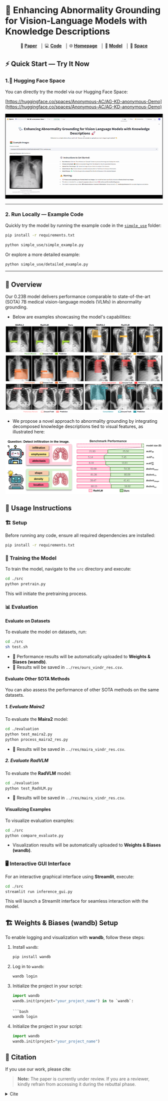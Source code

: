 
# 🚀 Enhancing Abnormality Grounding for Vision-Language Models with Knowledge Descriptions

<p align="center">
   📄 <strong><a href="https://arxiv.org/pdf/2503.03278">Paper</a></strong> &nbsp;&nbsp;│
   💻 <strong><a href="https://github.com/LijunRio/AG-KD">Code</a></strong> &nbsp;&nbsp;│
   🌐 <strong><a href="https://lijunrio.github.io/AG-KD/">Homepage</a></strong> &nbsp;&nbsp;│
   🤗 <strong><a href="https://huggingface.co/RioJune/AG-KD">Model</a></strong> &nbsp;&nbsp;│
   🌌 <strong><a href="https://huggingface.co/spaces/RioJune/AG-KD">Space</a></strong>
</p>


## ⚡ Quick Start — Try It Now

### 1.🌌 Hugging Face Space
You can directly try the model via our Hugging Face Space:

[https://huggingface.co/spaces/Anonymous-AC/AG-KD-anonymous-Demo](https://huggingface.co/spaces/Anonymous-AC/AG-KD-anonymous-Demo)

![](./static/images/update-demo-gif2.gif)


---

### 2. Run Locally — Example Code

Quickly try the model by running the example code in the [`simple_use`](./simple_use) folder:
```bash
pip install -r requirements.txt
```


```bash
python simple_use/simple_example.py
```

Or explore a more detailed example:

```bash
python simple_use/detailed_example.py
```

---

## 📌 Overview

Our 0.23B model delivers performance comparable to state-of-the-art (SOTA) 7B medical vision-language models (VLMs) in abnormality grounding.

<!-- ### Model Example -->

* Below are examples showcasing the model's capabilities:

![](static/images/examples.png)

* We propose a novel approach to abnormality grounding by integrating decomposed knowledge descriptions tied to visual features, as illustrated here:

![](static/images/teaser.png)

## 🎯 Usage Instructions

### 🏗️ Setup

Before running any code, ensure all required dependencies are installed:

```bash
pip install -r requirements.txt
```

### 🔧 Training the Model

To train the model, navigate to the `src` directory and execute:

```bash
cd ./src
python pretrain.py
```

This will initiate the pretraining process.

### 📊 Evaluation

#### Evaluate on Datasets

To evaluate the model on datasets, run:

```bash
cd ./src
sh test.sh
```

* 📡 Performance results will be automatically uploaded to **Weights & Biases (wandb)**.
* 📄 Results will be saved in `../res/ours_vindr_res.csv`.

#### Evaluate Other SOTA Methods

You can also assess the performance of other SOTA methods on the same datasets.

##### 1. Evaluate Maira2

To evaluate the **Maira2** model:

```bash
cd ./evaluation
python test_maira2.py
python process_maira2_res.py
```

* 📝 Results will be saved in `../res/maira_vindr_res.csv`.

##### 2. Evaluate RadVLM

To evaluate the **RadVLM** model:

```bash
cd ./evaluation
python test_RadVLM.py
```

* 📝 Results will be saved in `../res/maira_vindr_res.csv`.

#### Visualizing Examples

To visualize evaluation examples:

```bash
cd ./src
python compare_evaluate.py
```

* Visualization results will be automatically uploaded to **Weights & Biases (wandb)**.

### 🖥️ Interactive GUI Interface

For an interactive graphical interface using **Streamlit**, execute:

```bash
cd ./src
streamlit run inference_gui.py
```

This will launch a Streamlit interface for seamless interaction with the model.

## 🏗️ Weights & Biases (wandb) Setup

To enable logging and visualization with **wandb**, follow these steps:

1. Install `wandb`:

   ```bash
   pip install wandb
   ```

2. Log in to `wandb`:

   ```bash
   wandb login
   ```

3. Initialize the project in your script:

   ```python
   import wandb
   wandb.init(project="your_project_name") in to `wandb`:

   ```bash
   wandb login
   ```

3. Initialize the project in your script:

   ```python
   import wandb
   wandb.init(project="your_project_name")
   ```
</details>

## 📖 Citation

If you use our work, please cite:

> **Note:** The paper is currently under review. If you are a reviewer, kindly refrain from accessing it during the rebuttal phase.

<details>
<summary>Cite</summary>

```
@article{li2025enhancing,
   title={Enhancing Abnormality Grounding for Vision Language Models with Knowledge Descriptions},
   author={Li, J. and Liu, C. and Bai, W. and Arcucci, R. and Bercea, C. I. and Schnabel, J. A.},
   journal={arXiv preprint arXiv:2503.03278},
   year={2025}
}
```

</details>

